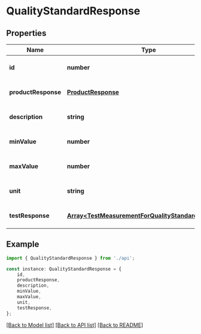 # QualityStandardResponse


## Properties

Name | Type | Description | Notes
------------ | ------------- | ------------- | -------------
**id** | **number** |  | [optional] [default to undefined]
**productResponse** | [**ProductResponse**](ProductResponse.md) |  | [optional] [default to undefined]
**description** | **string** |  | [optional] [default to undefined]
**minValue** | **number** |  | [optional] [default to undefined]
**maxValue** | **number** |  | [optional] [default to undefined]
**unit** | **string** |  | [optional] [default to undefined]
**testResponse** | [**Array&lt;TestMeasurementForQualityStandardResponse&gt;**](TestMeasurementForQualityStandardResponse.md) |  | [optional] [default to undefined]

## Example

```typescript
import { QualityStandardResponse } from './api';

const instance: QualityStandardResponse = {
    id,
    productResponse,
    description,
    minValue,
    maxValue,
    unit,
    testResponse,
};
```

[[Back to Model list]](../README.md#documentation-for-models) [[Back to API list]](../README.md#documentation-for-api-endpoints) [[Back to README]](../README.md)
